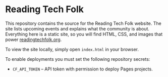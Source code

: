 # Reading Tech Folk

This repository contains the source for the Reading Tech Folk website. The site lists upcoming events and explains what the community is about. Everything here is a static site, so you will find HTML, CSS, and images that power [readingtechfolk.org](https://readingtechfolk.org/).

To view the site locally, simply open `index.html` in your browser.

To enable deployments you must set the following repository secrets:
- `CF_API_TOKEN` – API token with permission to deploy Pages projects.


